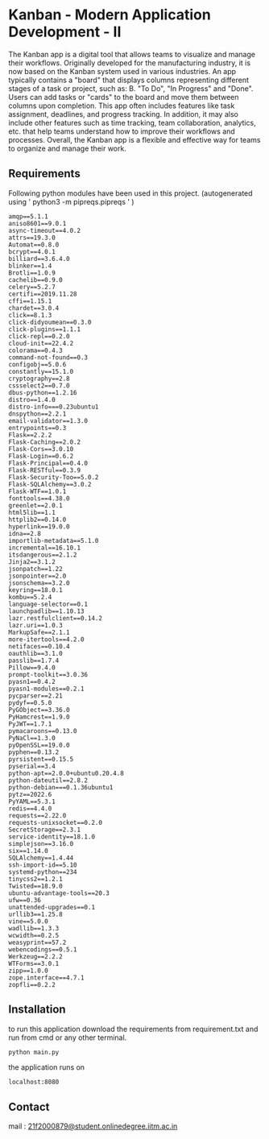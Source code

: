 # Kanban - Modern Application Development - II 

The Kanban app is a digital tool that allows teams to visualize and manage their workflows. Originally developed for the manufacturing industry, it is now based on the Kanban system used in various industries. An app typically contains a "board" that displays columns representing different stages of a task or project, such as: B. "To Do", "In Progress" and "Done". Users can add tasks or "cards" to the board and move them between columns upon completion. This app often includes features like task assignment, deadlines, and progress tracking. In addition, it may also include other features such as time tracking, team collaboration, analytics, etc. that help teams understand how to improve their workflows and processes. Overall, the Kanban app is a flexible and effective way for teams to organize and manage their work.

## Requirements
Following python modules have been used in this project.
(autogenerated using ' python3 -m  pipreqs.pipreqs '  )
```terminal
amqp==5.1.1
aniso8601==9.0.1
async-timeout==4.0.2
attrs==19.3.0
Automat==0.8.0
bcrypt==4.0.1
billiard==3.6.4.0
blinker==1.4
Brotli==1.0.9
cachelib==0.9.0
celery==5.2.7
certifi==2019.11.28
cffi==1.15.1
chardet==3.0.4
click==8.1.3
click-didyoumean==0.3.0
click-plugins==1.1.1
click-repl==0.2.0
cloud-init==22.4.2
colorama==0.4.3
command-not-found==0.3
configobj==5.0.6
constantly==15.1.0
cryptography==2.8
cssselect2==0.7.0
dbus-python==1.2.16
distro==1.4.0
distro-info===0.23ubuntu1
dnspython==2.2.1
email-validator==1.3.0
entrypoints==0.3
Flask==2.2.2
Flask-Caching==2.0.2
Flask-Cors==3.0.10
Flask-Login==0.6.2
Flask-Principal==0.4.0
Flask-RESTful==0.3.9
Flask-Security-Too==5.0.2
Flask-SQLAlchemy==3.0.2
Flask-WTF==1.0.1
fonttools==4.38.0
greenlet==2.0.1
html5lib==1.1
httplib2==0.14.0
hyperlink==19.0.0
idna==2.8
importlib-metadata==5.1.0
incremental==16.10.1
itsdangerous==2.1.2
Jinja2==3.1.2
jsonpatch==1.22
jsonpointer==2.0
jsonschema==3.2.0
keyring==18.0.1
kombu==5.2.4
language-selector==0.1
launchpadlib==1.10.13
lazr.restfulclient==0.14.2
lazr.uri==1.0.3
MarkupSafe==2.1.1
more-itertools==4.2.0
netifaces==0.10.4
oauthlib==3.1.0
passlib==1.7.4
Pillow==9.4.0
prompt-toolkit==3.0.36
pyasn1==0.4.2
pyasn1-modules==0.2.1
pycparser==2.21
pydyf==0.5.0
PyGObject==3.36.0
PyHamcrest==1.9.0
PyJWT==1.7.1
pymacaroons==0.13.0
PyNaCl==1.3.0
pyOpenSSL==19.0.0
pyphen==0.13.2
pyrsistent==0.15.5
pyserial==3.4
python-apt==2.0.0+ubuntu0.20.4.8
python-dateutil==2.8.2
python-debian===0.1.36ubuntu1
pytz==2022.6
PyYAML==5.3.1
redis==4.4.0
requests==2.22.0
requests-unixsocket==0.2.0
SecretStorage==2.3.1
service-identity==18.1.0
simplejson==3.16.0
six==1.14.0
SQLAlchemy==1.4.44
ssh-import-id==5.10
systemd-python==234
tinycss2==1.2.1
Twisted==18.9.0
ubuntu-advantage-tools==20.3
ufw==0.36
unattended-upgrades==0.1
urllib3==1.25.8
vine==5.0.0
wadllib==1.3.3
wcwidth==0.2.5
weasyprint==57.2
webencodings==0.5.1
Werkzeug==2.2.2
WTForms==3.0.1
zipp==1.0.0
zope.interface==4.7.1
zopfli==0.2.2
```
## Installation
to run this application download the requirements from requirement.txt and run from cmd or any other terminal.
```cmd
python main.py
```
the application runs on
```buildoutcfg
localhost:8080
```



## Contact
mail : 21f2000879@student.onlinedegree.iitm.ac.in
